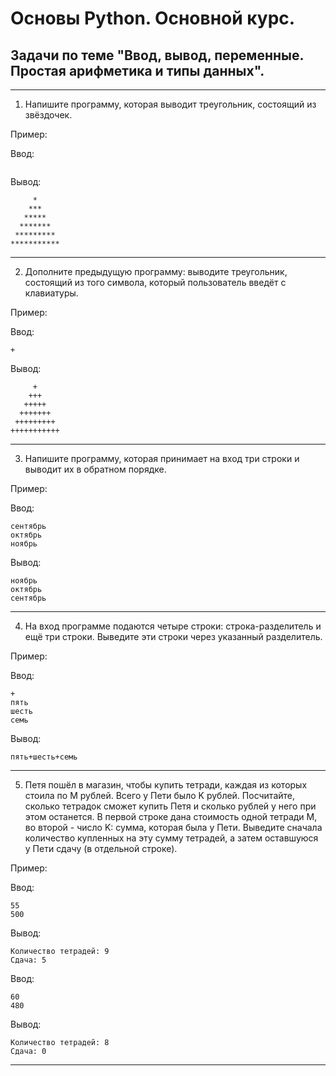 # Основы Python. Основной курс.
## Задачи по теме "Ввод, вывод, переменные. Простая арифметика и типы данных".
------------------------------------------------------------------------------------------------
1. Напишите программу, которая выводит треугольник, состоящий из звёздочек.

Пример:

Ввод:
```

```
Вывод:
```
     *     
    ***    
   *****   
  *******  
 ********* 
***********
```
------------------------------------------------------------------------------------------------


2. Дополните предыдущую программу: выводите треугольник, состоящий из того символа, который пользователь введёт с клавиатуры.

Пример:

Ввод:
```
+
```
Вывод:
```
     +     
    +++    
   +++++   
  +++++++  
 +++++++++ 
+++++++++++
```
------------------------------------------------------------------------------------------------

3. Напишите программу, которая принимает на вход три строки и выводит их в обратном порядке.

Пример:

Ввод:
```
сентябрь
октябрь
ноябрь
```
Вывод:
```
ноябрь
октябрь
сентябрь
```
------------------------------------------------------------------------------------------------

4. На вход программе подаются четыре строки: строка-разделитель и ещё три строки. Выведите эти строки через указанный разделитель.

Пример:

Ввод:
```
+
пять
шесть
семь
```
Вывод:
```
пять+шесть+семь
```
------------------------------------------------------------------------------------------------

5. Петя пошёл в магазин, чтобы купить тетради, каждая из которых стоила по M рублей. Всего у Пети было K рублей. Посчитайте, сколько тетрадок сможет купить Петя и сколько рублей у него при этом останется. 
В первой строке дана стоимость одной тетради M, во второй - число K: сумма, которая была у Пети. Выведите сначала количество купленных на эту сумму тетрадей, а затем оставшуюся у Пети сдачу (в отдельной строке).

Пример:

Ввод:
```
55
500
```
Вывод:
```
Количество тетрадей: 9
Сдача: 5
```

Ввод:
```
60
480
```
Вывод:
```
Количество тетрадей: 8
Сдача: 0
```
------------------------------------------------------------------------------------------------
